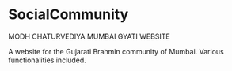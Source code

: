 # SocialCommunity

MODH CHATURVEDIYA MUMBAI GYATI WEBSITE

A website for the Gujarati Brahmin community of Mumbai.
Various functionalities included.
